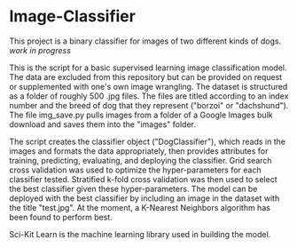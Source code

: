 # Image-Classifier
This project is a binary classifier for images of two different kinds of dogs. *work in progress*

This is the script for a basic supervised learning image classification model. The data are excluded from this repository but can be provided on request or supplemented with one's own image wrangling. The dataset is structured as a folder of roughly 500 .jpg files. The files are titled according to an index number and the breed of dog that they represent ("borzoi" or "dachshund"). The file img_save.py pulls images from a folder of a Google Images bulk download and saves them into the "images" folder.

The script creates the classifier object ("DogClassifier"), which reads in the images and formats the data appropriately, then provides attributes for training, predicting, evaluating, and deploying the classifier. Grid search cross validation was used to optimize the hyper-parameters for each classifier tested. Stratified k-fold cross validation was then used to select the best classifier given these hyper-parameters. The model can be deployed with the best classifier by including an image in the dataset with the title "test.jpg". At the moment, a K-Nearest Neighbors algorithm has been found to perform best.

Sci-Kit Learn is the machine learning library used in building the model.
